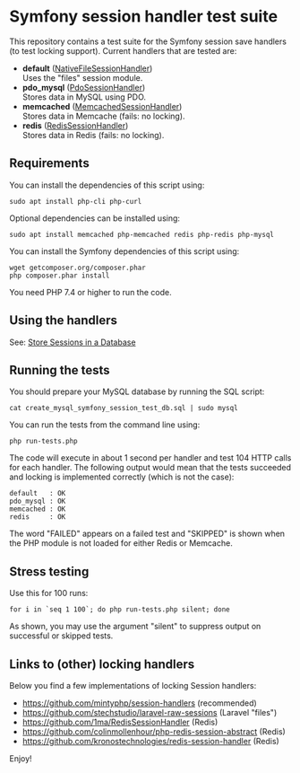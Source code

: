# Symfony session handler test suite

This repository contains a test suite for the Symfony session save handlers (to test locking support). Current handlers that are tested are:

- **default** ([NativeFileSessionHandler](https://github.com/symfony/symfony/blob/6.2/src/Symfony/Component/HttpFoundation/Session/Storage/Handler/NativeFileSessionHandler.php))  
  Uses the "files" session module.
- **pdo_mysql** ([PdoSessionHandler](https://github.com/symfony/symfony/blob/6.3/src/Symfony/Component/HttpFoundation/Session/Storage/Handler/PdoSessionHandler.php))  
  Stores data in MySQL using PDO.
- **memcached** ([MemcachedSessionHandler](https://github.com/symfony/symfony/blob/6.2/src/Symfony/Component/HttpFoundation/Session/Storage/Handler/MemcachedSessionHandler.php))  
  Stores data in Memcache (fails: no locking).
- **redis** ([RedisSessionHandler](https://github.com/symfony/symfony/blob/6.2/src/Symfony/Component/HttpFoundation/Session/Storage/Handler/RedisSessionHandler.php))  
  Stores data in Redis (fails: no locking).

## Requirements

You can install the dependencies of this script using:

    sudo apt install php-cli php-curl

Optional dependencies can be installed using:

    sudo apt install memcached php-memcached redis php-redis php-mysql

You can install the Symfony dependencies of this script using:

    wget getcomposer.org/composer.phar
    php composer.phar install

You need PHP 7.4 or higher to run the code.

## Using the handlers

See: [Store Sessions in a Database](https://symfony.com/doc/current/session/database.html)

## Running the tests

You should prepare your MySQL database by running the SQL script:

    cat create_mysql_symfony_session_test_db.sql | sudo mysql

You can run the tests from the command line using:

    php run-tests.php

The code will execute in about 1 second per handler and test 104 HTTP calls for each handler. The following output would mean that the tests succeeded and locking is implemented correctly (which is not the case):

    default   : OK
    pdo_mysql : OK
    memcached : OK
    redis     : OK

The word "FAILED" appears on a failed test and "SKIPPED" is shown when the PHP module is not loaded for either Redis or Memcache.

## Stress testing

Use this for 100 runs:

    for i in `seq 1 100`; do php run-tests.php silent; done

As shown, you may use the argument "silent" to suppress output on successful or skipped tests.

## Links to (other) locking handlers

Below you find a few implementations of locking Session handlers:

- https://github.com/mintyphp/session-handlers (recommended)
- https://github.com/stechstudio/laravel-raw-sessions (Laravel "files")
- https://github.com/1ma/RedisSessionHandler (Redis)
- https://github.com/colinmollenhour/php-redis-session-abstract (Redis)
- https://github.com/kronostechnologies/redis-session-handler (Redis)

Enjoy!
